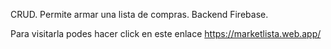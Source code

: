 CRUD. Permite armar una lista de compras. Backend Firebase.

Para visitarla podes hacer click en este enlace https://marketlista.web.app/
